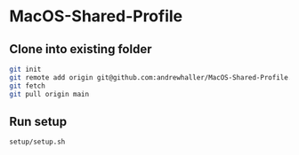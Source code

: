 # MacOS-Shared-Profile

## Clone into existing folder

```bash
git init
git remote add origin git@github.com:andrewhaller/MacOS-Shared-Profile.git
git fetch
git pull origin main
```
## Run setup

```bash
setup/setup.sh
```
